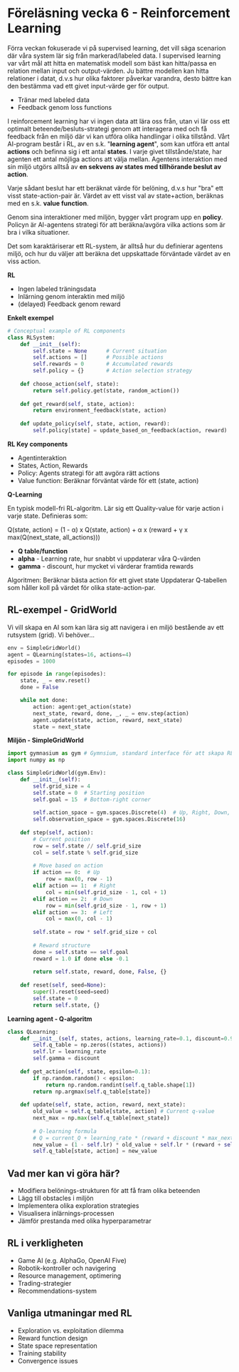 # Föreläsning vecka 6 - Reinforcement Learning

Förra veckan fokuserade vi på supervised learning, det vill säga scenarion där våra system lär sig från markerad/labeled data.
I supervised learning var vårt mål att hitta en matematisk modell som bäst kan hitta/passa en relation mellan input och output-värden.
Ju bättre modellen kan hitta relationer i datat, d.v.s hur olika faktorer påverkar varandra, desto bättre kan den bestämma vad ett givet input-värde ger för output.

* Tränar med labeled data
* Feedback genom loss functions

I reinforcement learning har vi ingen data att lära oss från, utan vi lär oss ett optimalt beteende/besluts-strategi genom att interagera med och få feedback från en miljö där vi kan utföra olika handlingar i olika tillstånd.
Vårt AI-program består i RL, av en s.k. "**learning agent**", som kan utföra ett antal **actions** och befinna sig i ett antal **states**.
I varje givet tillstånde/state, har agenten ett antal möjliga actions att välja mellan.
Agentens interaktion med sin miljö utgörs alltså av **en sekvens av states med tillhörande beslut av action**.

Varje sådant beslut har ett beräknat värde för belöning, d.v.s hur "bra" ett visst state-action-pair är.
Värdet av ett visst val av state+action, beräknas med en s.k. **value function**.

Genom sina interaktioner med miljön, bygger vårt program upp en **policy**.
Policyn är AI-agentens strategi för att beräkna/avgöra vilka actions som är bra i vilka situationer.

Det som karaktäriserar ett RL-system, är alltså hur du definierar agentens miljö, och hur du väljer att beräkna det uppskattade förväntade värdet av en viss action.

**RL**

* Ingen labeled träningsdata
* Inlärning genom interaktin med miljö
* (delayed) Feedback genom reward

**Enkelt exempel**
```python
# Conceptual example of RL components
class RLSystem:
    def __init__(self):
        self.state = None      # Current situation
        self.actions = []      # Possible actions
        self.rewards = 0       # Accumulated rewards
        self.policy = {}       # Action selection strategy
    
    def choose_action(self, state):
        return self.policy.get(state, random_action())
    
    def get_reward(self, state, action):
        return environment_feedback(state, action)
    
    def update_policy(self, state, action, reward):
        self.policy[state] = update_based_on_feedback(action, reward)

```

**RL Key components**

* Agentinteraktion
* States, Action, Rewards
* Policy: Agents strategi för att avgöra rätt actions
* Value function: Beräknar förväntat värde för ett (state, action)

**Q-Learning**

En typisk modell-fri RL-algoritm. Lär sig ett Quality-value för varje action i varje state.
Definieras som:

Q(state, action) = (1 - α) x Q(state, action) + α x (reward + γ x max(Q(next_state, all_actions)))

* **Q table/function**
* **alpha** - Learning rate, hur snabbt vi uppdaterar våra Q-värden
* **gamma** - discount, hur mycket vi värderar framtida rewards

Algoritmen:
Beräknar bästa action för ett givet state
Uppdaterar Q-tabellen som håller koll på värdet för olika state-action-par.

## RL-exempel - GridWorld

Vi vill skapa en AI som kan lära sig att navigera i en miljö bestående av ett rutsystem (grid).
Vi behöver...

```python
env = SimpleGridWorld()
agent = QLearning(states=16, actions=4)
episodes = 1000

for episode in range(episodes):
    state, _ = env.reset()
    done = False

    while not done:
        action: agent:get_action(state)
        next_state, reward, done, _, _ = env.step(action)
        agent.update(state, action, reward, next_state)
        state = next_state
```

**Miljön - SimpleGridWorld**

```python
import gymnasium as gym # Gymnsium, standard interface för att skapa RL-mijöer
import numpy as np

class SimpleGridWorld(gym.Env):
    def __init__(self):
        self.grid_size = 4
        self.state = 0  # Starting position
        self.goal = 15  # Bottom-right corner
        
        self.action_space = gym.spaces.Discrete(4)  # Up, Right, Down, Left
        self.observation_space = gym.spaces.Discrete(16)
        
    def step(self, action):
        # Current position
        row = self.state // self.grid_size
        col = self.state % self.grid_size
        
        # Move based on action
        if action == 0:  # Up
            row = max(0, row - 1)
        elif action == 1:  # Right
            col = min(self.grid_size - 1, col + 1)
        elif action == 2:  # Down
            row = min(self.grid_size - 1, row + 1)
        elif action == 3:  # Left
            col = max(0, col - 1)
            
        self.state = row * self.grid_size + col
        
        # Reward structure
        done = self.state == self.goal
        reward = 1.0 if done else -0.1
        
        return self.state, reward, done, False, {}
        
    def reset(self, seed=None):
        super().reset(seed=seed)
        self.state = 0
        return self.state, {}
```

**Learning agent - Q-algoritm**

```python
class QLearning:
    def __init__(self, states, actions, learning_rate=0.1, discount=0.95):
        self.q_table = np.zeros((states, actions))
        self.lr = learning_rate
        self.gamma = discount
        
    def get_action(self, state, epsilon=0.1):
        if np.random.random() < epsilon:
            return np.random.randint(self.q_table.shape[1])
        return np.argmax(self.q_table[state])
        
    def update(self, state, action, reward, next_state):
        old_value = self.q_table[state, action] # Current q-value
        next_max = np.max(self.q_table[next_state])
        
        # Q-learning formula
        # Q = current_Q + learning_rate * (reward + discount * max_next_Q - current_Q)
        new_value = (1 - self.lr) * old_value + self.lr * (reward + self.gamma * next_max)
        self.q_table[state, action] = new_value
```

## Vad mer kan vi göra här?

* Modifiera belönings-strukturen för att få fram olika beteenden
* Lägg till obstacles i miljön
* Implementera olika exploration strategies
* Visualisera inlärnings-processen
* Jämför prestanda med olika hyperparametrar

## RL i verkligheten

* Game AI (e.g. AlphaGo, OpenAI Five)
* Robotik-kontroller och navigering
* Resource management, optimering
* Trading-strategier
* Recommendations-system

## Vanliga utmaningar med RL

* Exploration vs. exploitation dilemma
* Reward function design
* State space representation
* Training stability
* Convergence issues
